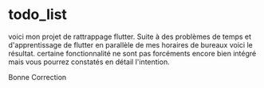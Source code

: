 # todo_list
voici mon projet de rattrappage flutter. Suite à des problèmes de temps et d'apprentissage de flutter en parallèle de mes horaires de bureaux voici le résultat.
certaine fonctionnalité ne sont pas forcéments encore bien intégré mais vous pourrez constatés en détail l'intention.

Bonne Correction


